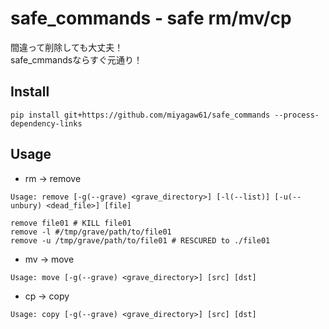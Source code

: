 # safe_commands - safe rm/mv/cp

間違って削除しても大丈夫！  
safe_cmmandsならすぐ元通り！  

## Install

```
pip install git+https://github.com/miyagaw61/safe_commands --process-dependency-links
```

## Usage

- rm -> remove

```
Usage: remove [-g(--grave) <grave_directory>] [-l(--list)] [-u(--unbury) <dead_file>] [file]
```

```
remove file01 # KILL file01
remove -l #/tmp/grave/path/to/file01
remove -u /tmp/grave/path/to/file01 # RESCURED to ./file01
```

- mv -> move

```
Usage: move [-g(--grave) <grave_directory>] [src] [dst]
```

- cp -> copy

```
Usage: copy [-g(--grave) <grave_directory>] [src] [dst]
```

